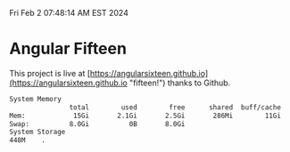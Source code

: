 Fri Feb  2 07:48:14 AM EST 2024

# Angular Fifteen


This project is live at [https://angularsixteen.github.io](https://angularsixteen.github.io "fifteen!") thanks to Github.

```bash
System Memory
               total        used        free      shared  buff/cache   available
Mem:            15Gi       2.1Gi       2.5Gi       286Mi        11Gi        13Gi
Swap:          8.0Gi          0B       8.0Gi
System Storage
448M	.
```
```bash
